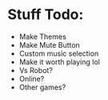 <!DOCTYPE html>
<html>

<head>
  <meta charset="utf-8">
  <meta name="viewport" content="width=device-width, initial-scale=1.0">
  <title>Stuff Todo</title>
  <link rel="stylesheet" href="https://stackedit.io/style.css" />
</head>

<body class="stackedit">
  <div class="stackedit__html"><h1 id="stuff-todo">Stuff Todo:</h1>
<ul>
<li>Make Themes</li>
<li>Make Mute Button</li>
<li>Custom music selection</li>
<li>Make it worth playing lol</li>
<li>Vs Robot?</li>
<li>Online?</li>
<li>Other games?</li>
</ul>
</div>
</body>

</html>

